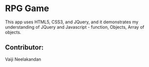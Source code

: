 # RPG Game

This app uses HTML5, CSS3, and JQuery, and it demonstrates my understanding of JQuery and Javascript - function, Objects, Array of objects.

## Contributor:
Vaiji Neelakandan
